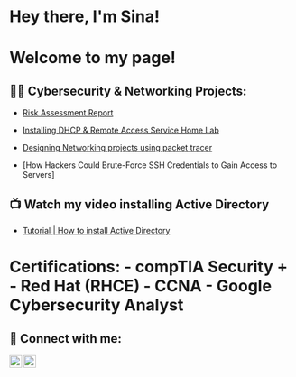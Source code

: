 <h1>Hey there, I'm Sina!
<h1>Welcome to my page!

<h2>👨‍💻 Cybersecurity & Networking Projects:</h2>

   - [Risk Assessment Report](https://github.com/sinaighani21/RiskAssessmentReport)  

   - [Installing DHCP & Remote Access Service Home Lab](https://github.com/sinaighani21/DHCP-ab)

   - [Designing Networking projects using packet tracer](https://github.com/sinaighani21/NetworkTopologyDesigns)

   - [How Hackers Could Brute-Force SSH Credentials to Gain Access to Servers]


<h2>📺 Watch my video installing Active Directory</h2>

- [Tutorial | How to install Active Directory](https://youtu.be/9nUwH4WPf5M)


<h1>Certifications:
- compTIA Security +
- Red Hat (RHCE)
- CCNA
- Google Cybersecurity Analyst



<h2> 🤳 Connect with me:</h2>

[<img align="left" alt="SinaIghani | LinkedIn" width="22px" src="https://cdn.jsdelivr.net/npm/simple-icons@v3/icons/linkedin.svg" />][linkedin]
[<img align="left" alt="SinaIghani | Instagram" width="22px" src="https://cdn.jsdelivr.net/npm/simple-icons@v3/icons/instagram.svg" />][instagram]

[instagram]: https://www.instagram.com/sinaaaig/
[linkedin]: https://www.linkedin.com/in/sina-ighani/


